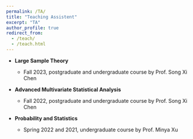 ```yaml
---
permalink: /TA/
title: "Teaching Assistent"
excerpt: "TA"
author_profile: true
redirect_from: 
  - /teach/
  - /teach.html
---
```


* **Large Sample Theory** 
  * Fall 2023, postgraduate and undergraduate course by Prof. Song Xi Chen

* **Advanced Multivariate Statistical Analysis**
  * Fall 2022, postgraduate and undergraduate course by Prof. Song Xi Chen

* **Probability and Statistics**
  * Spring 2022 and 2021, undergraduate course by Prof. Minya Xu 
